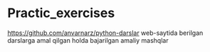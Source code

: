 # Practic_exercises
https://github.com/anvarnarz/python-darslar web-saytida berilgan darslarga amal qilgan holda bajarilgan amaliy mashqlar
